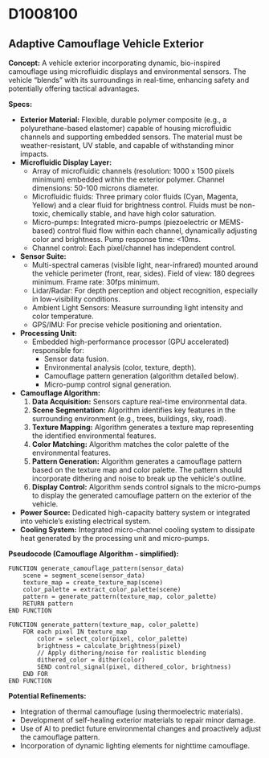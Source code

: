 # D1008100

## Adaptive Camouflage Vehicle Exterior

**Concept:** A vehicle exterior incorporating dynamic, bio-inspired camouflage using microfluidic displays and environmental sensors. The vehicle “blends” with its surroundings in real-time, enhancing safety and potentially offering tactical advantages.

**Specs:**

*   **Exterior Material:** Flexible, durable polymer composite (e.g., a polyurethane-based elastomer) capable of housing microfluidic channels and supporting embedded sensors. The material must be weather-resistant, UV stable, and capable of withstanding minor impacts.
*   **Microfluidic Display Layer:**
    *   Array of microfluidic channels (resolution: 1000 x 1500 pixels minimum) embedded within the exterior polymer. Channel dimensions: 50-100 microns diameter.
    *   Microfluidic fluids: Three primary color fluids (Cyan, Magenta, Yellow) and a clear fluid for brightness control.  Fluids must be non-toxic, chemically stable, and have high color saturation.
    *   Micro-pumps: Integrated micro-pumps (piezoelectric or MEMS-based) control fluid flow within each channel, dynamically adjusting color and brightness.  Pump response time: <10ms.
    *   Channel control: Each pixel/channel has independent control.
*   **Sensor Suite:**
    *   Multi-spectral cameras (visible light, near-infrared) mounted around the vehicle perimeter (front, rear, sides).  Field of view: 180 degrees minimum.  Frame rate: 30fps minimum.
    *   Lidar/Radar: For depth perception and object recognition, especially in low-visibility conditions.
    *   Ambient Light Sensors: Measure surrounding light intensity and color temperature.
    *   GPS/IMU: For precise vehicle positioning and orientation.
*   **Processing Unit:**
    *   Embedded high-performance processor (GPU accelerated) responsible for:
        *   Sensor data fusion.
        *   Environmental analysis (color, texture, depth).
        *   Camouflage pattern generation (algorithm detailed below).
        *   Micro-pump control signal generation.
*   **Camouflage Algorithm:**
    1.  **Data Acquisition:** Sensors capture real-time environmental data.
    2.  **Scene Segmentation:** Algorithm identifies key features in the surrounding environment (e.g., trees, buildings, sky, road).
    3.  **Texture Mapping:**  Algorithm generates a texture map representing the identified environmental features.
    4.  **Color Matching:** Algorithm matches the color palette of the environmental features.
    5.  **Pattern Generation:** Algorithm generates a camouflage pattern based on the texture map and color palette.  The pattern should incorporate dithering and noise to break up the vehicle's outline.
    6.  **Display Control:**  Algorithm sends control signals to the micro-pumps to display the generated camouflage pattern on the exterior of the vehicle.
*   **Power Source:** Dedicated high-capacity battery system or integrated into vehicle’s existing electrical system.
*   **Cooling System:** Integrated micro-channel cooling system to dissipate heat generated by the processing unit and micro-pumps.

**Pseudocode (Camouflage Algorithm - simplified):**

```
FUNCTION generate_camouflage_pattern(sensor_data)
    scene = segment_scene(sensor_data)
    texture_map = create_texture_map(scene)
    color_palette = extract_color_palette(scene)
    pattern = generate_pattern(texture_map, color_palette)
    RETURN pattern
END FUNCTION

FUNCTION generate_pattern(texture_map, color_palette)
    FOR each pixel IN texture_map
        color = select_color(pixel, color_palette)
        brightness = calculate_brightness(pixel)
        // Apply dithering/noise for realistic blending
        dithered_color = dither(color)
        SEND control_signal(pixel, dithered_color, brightness)
    END FOR
END FUNCTION
```

**Potential Refinements:**

*   Integration of thermal camouflage (using thermoelectric materials).
*   Development of self-healing exterior materials to repair minor damage.
*   Use of AI to predict future environmental changes and proactively adjust the camouflage pattern.
*   Incorporation of dynamic lighting elements for nighttime camouflage.